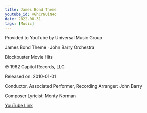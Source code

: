 ```yaml
---
title: James Bond Theme
youtube_id: vGhCrNUiN4o
date: 2022-08-31
tags: [Music]
---
```

Provided to YouTube by Universal Music Group


James Bond Theme · John Barry Orchestra


Blockbuster Movie Hits


℗ 1962 Capitol Records, LLC


Released on: 2010-01-01


Conductor, Associated  Performer, Recording  Arranger: John Barry

Composer  Lyricist: Monty Norman


[YouTube Link](https://www.youtube.com/watch?v=vGhCrNUiN4o)
